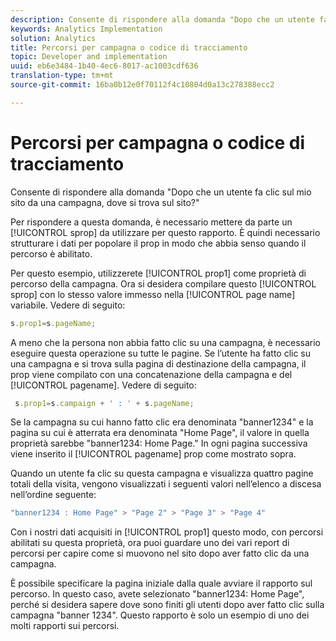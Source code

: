 ```yaml
---
description: Consente di rispondere alla domanda "Dopo che un utente fa clic sul mio sito da una campagna, dove si trova sul sito?"
keywords: Analytics Implementation
solution: Analytics
title: Percorsi per campagna o codice di tracciamento
topic: Developer and implementation
uuid: eb6e3484-1b40-4ec6-8017-ac1003cdf636
translation-type: tm+mt
source-git-commit: 16ba0b12e0f70112f4c10804d0a13c278388ecc2

---
```



# Percorsi per campagna o codice di tracciamento

Consente di rispondere alla domanda "Dopo che un utente fa clic sul mio sito da una campagna, dove si trova sul sito?"

Per rispondere a questa domanda, è necessario mettere da parte un [!UICONTROL sprop] da utilizzare per questo rapporto. È quindi necessario strutturare i dati per popolare il prop in modo che abbia senso quando il percorso è abilitato.

Per questo esempio, utilizzerete [!UICONTROL prop1] come proprietà di percorso della campagna. Ora si desidera compilare questo [!UICONTROL sprop] con lo stesso valore immesso nella [!UICONTROL page name] variabile. Vedere di seguito:

```js
s.prop1=s.pageName;
```

A meno che la persona non abbia fatto clic su una campagna, è necessario eseguire questa operazione su tutte le pagine. Se l’utente ha fatto clic su una campagna e si trova sulla pagina di destinazione della campagna, il prop viene compilato con una concatenazione della campagna e del [!UICONTROL pagename]. Vedere di seguito:

```js
 s.prop1=s.campaign + ' : ' + s.pageName;
```

Se la campagna su cui hanno fatto clic era denominata "banner1234" e la pagina su cui è atterrata era denominata "Home Page", il valore in quella proprietà sarebbe "banner1234: Home Page." In ogni pagina successiva viene inserito il [!UICONTROL pagename] prop come mostrato sopra.

Quando un utente fa clic su questa campagna e visualizza quattro pagine totali della visita, vengono visualizzati i seguenti valori nell’elenco a discesa nell’ordine seguente:

```js
"banner1234 : Home Page" > "Page 2" > "Page 3" > "Page 4"
```

Con i nostri dati acquisiti in [!UICONTROL prop1] questo modo, con percorsi abilitati su questa proprietà, ora puoi guardare uno dei vari report di percorsi per capire come si muovono nel sito dopo aver fatto clic da una campagna.

È possibile specificare la pagina iniziale dalla quale avviare il rapporto sul percorso. In questo caso, avete selezionato "banner1234: Home Page", perché si desidera sapere dove sono finiti gli utenti dopo aver fatto clic sulla campagna "banner 1234". Questo rapporto è solo un esempio di uno dei molti rapporti sui percorsi.

